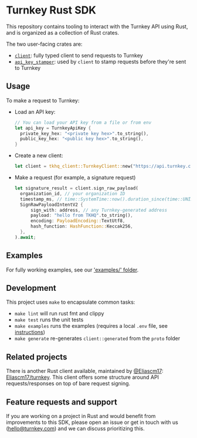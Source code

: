 # Turnkey Rust SDK

This repository contains tooling to interact with the Turnkey API using Rust, and is organized as a collection of Rust crates.

The two user-facing crates are:
* [`client`](./client/): fully typed client to send requests to Turnkey
* [`api_key_stamper`](./api_key_stamper/): used by `client` to stamp requests before they're sent to Turnkey

## Usage

To make a request to Turnkey:
* Load an API key:
  ```rust
  // You can load your API key from a file or from env
  let api_key = TurnkeyApiKey {
    private_key_hex: "<private key hex>".to_string(),
    public_key_hex: "<public key hex>".to_string(),
  }
  ```
* Create a new client:
  ```rust
  let client = tkhq_client::TurnkeyClient::new("https://api.turnkey.com", api_key, RetryConfig::default());
  ```
* Make a request (for example, a signature request)
  ```rust
  let signature_result = client.sign_raw_payload(
    organization_id, // your organization ID
    timestamp_ms, // time::SystemTime::now().duration_since(time::UNIX_EPOCH).unwrap().as_millis();
    SignRawPayloadIntentV2 {
        sign_with: address, // any Turnkey-generated address
        payload: "hello from TKHQ".to_string(),
        encoding: PayloadEncoding::TextUtf8,
        hash_function: HashFunction::Keccak256,
    },
  ).await;
  ```

## Examples

For fully working examples, see our ['examples/' folder](./examples/README.md).

## Development

This project uses `make` to encapsulate common tasks:
* `make lint` will run rust fmt and clippy
* `make test` runs the unit tests
* `make examples` runs the examples (requires a local `.env` file, see [instructions](./examples/README.md))
* `make generate` re-generates `client::generated` from the `proto` folder

## Related projects

There is another Rust client available, maintained by [@Eliascm17](https://github.com/Eliascm17): [Eliascm17/turnkey](https://github.com/Eliascm17/turnkey). This client offers some structure around API requests/responses on top of bare request signing.

## Feature requests and support

If you are working on a project in Rust and would benefit from improvements to this SDK, please open an issue or get in touch with us (hello@turnkey.com) and we can discuss prioritizing this.
